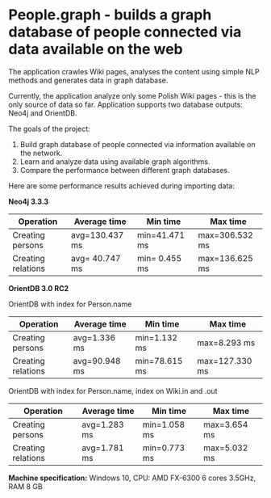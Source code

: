 People.graph - builds a graph database of people connected via data available on the web 
=====

The application crawles Wiki pages, analyses the content 
using simple NLP methods and generates data in graph database. 

Currently, the application analyze only some Polish Wiki pages - this is the only source of data so far. 
Application supports two database outputs: Neo4j and OrientDB. 

The goals of the project:
1. Build graph database of people connected via information available on the network.
2. Learn and analyze data using available graph algorithms.
3. Compare the performance between different graph databases. 

Here are some performance results achieved during importing data:

**Neo4j 3.3.3**

| Operation          | Average time   | Min time      | Max time         |
| ------------------ | -------------- | --------------| ---------------- |
| Creating persons   | avg=130.437 ms | min=41.471 ms | max=306.532 ms   |
| Creating relations | avg= 40.747 ms | min= 0.455 ms | max=136.625 ms   |

**OrientDB 3.0 RC2**

OrientDB with index for Person.name

| Operation          | Average time   | Min time      | Max time         |
| ------------------ | -------------- | --------------| ---------------- |
| Creating persons   | avg=1.336 ms  | min=1.132 ms  | max=8.293 ms    |
| Creating relations | avg=90.948 ms | min=78.615 ms | max=127.330 ms  | 

OrientDB with index for Person.name, index on Wiki.in and .out

| Operation          | Average time   | Min time      | Max time         |
| ------------------ | -------------- | --------------| ---------------- |
| Creating persons   | avg=1.283 ms | min=1.058 ms | max=3.654 ms      |
| Creating relations | avg=1.781 ms | min=0.773 ms | max=5.032 ms      |


**Machine specification:**
Windows 10, CPU: AMD FX-6300 6 cores 3.5GHz, RAM 8 GB

